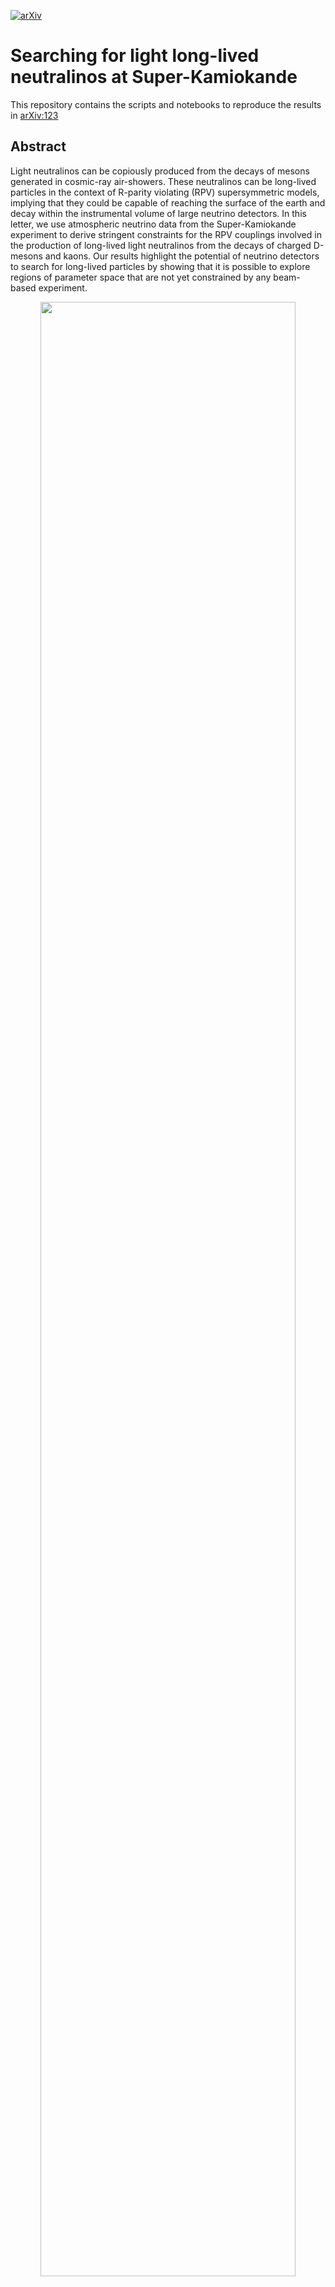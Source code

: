 [![arXiv](https://img.shields.io/badge/arXiv-1234.56789-b31b1b.svg?style=plastic)](https://arxiv.org/abs/1234.56789)

# Searching for light long-lived neutralinos at Super-Kamiokande

This repository contains the scripts and notebooks to reproduce the results in [arXiv:123]()

## Abstract 

Light neutralinos can be copiously produced from the decays of mesons generated in cosmic-ray 
air-showers. These neutralinos can be long-lived particles in the context of R-parity 
violating (RPV) supersymmetric models, implying that they could be capable of reaching the
surface of the earth and decay within the instrumental volume of large neutrino detectors.
In this letter, we use atmospheric neutrino data from the Super-Kamiokande experiment to
derive stringent constraints for the RPV couplings involved in the production of 
long-lived light neutralinos from the decays of charged D-mesons and kaons.
Our results highlight the potential of neutrino detectors to search for long-lived
particles by showing that it is possible to explore regions of parameter space that are not 
yet constrained by any beam-based experiment.


<div align="center">
<img src="/main/plots/Dmeson_bounds.png" width="90%" height="90%"/> 
<img src="/main/plots/Kmeson_bounds.png" width="90%" height="90%"/>
</div>


## Folder Structure 

```
LongLivedNeutralinos
│  
└───main
    │  
    ├───datafiles			        # folder with output files from scripts
    │   ├───Aeff		          	# Output files from Aeff.py
    │   ├───chi2                    		# Pending
    │   ├───Efficiency		    		# Pending
    │   ├───EventDistribution			# Output files from EventDistribution.py
    │   ├───MesonFlux		      		# MC Atmospheric Meson Flux
    │   ├───NeutralinoFlux	    		# Output files from FluxIntegral.py
    │   ├───NeutralinoPheno	  		# Output files from Pheno.py
    │   └───SK_data 		      		# CSV files with SK data
    │   
    ├───notebooks		          	# Notebooks with the results
    │  
    └───plots			            	# Figures and other plots
```


## Getting the code

You can download a copy of all the files in this repository by cloning the
[git](https://git-scm.com/) repository:

    $ git clone https://github.com/aimendez/longlivedneutralino.git

or [download a zip archive](https://github.com/aimendez/longlivedneutralino/archive/refs/heads/master.zip).

## Dependencies 

```Python >= 3.6.0``` required. All dependencies can be installed with ```pip``` and the ```requirements.txt``` file 
from the terminal using the following command:

```bash
$ pip install -r requirements.txt 
```

## Usage

It is possible to run and get all the necessary files for an specific benchmark by running a single batch file ```run.bat```.
Benchmarks are defined in ```config.py```, and they have to be specified as a dictionary (see below).


### config.py 

This file contains all the benchmarks stored as (key, value) pairs of a global dictionary ```BM```. To run a custom benchmark, it has to be specified as a new item in```BM```,
where the key is the name of the custom benchmark  ```"BM_NAME"``` , and the value is a dictionary with the following format:
```python
BM  = {
	"BM_NAME" : {	
                # BRIEF DESCRIPTION OF BENCHMARK #
                "MESON": MESON,
                "MA": MA,
                "LAM_PROD": LAM_PROD,
                "LAM_PROD_RANGE": LAM_PROD_RANGE,
                "LAM_DEC": LAM_DEC,
                "LAM_DEC_RANGE":LAM_DEC_RANGE,
                "MSFERM": MSFERM,
                "LEPTON": LEPTON,
                "EQUAL_COUPLING": EQUAL_COUPLING,
                "MODEL": MODEL,
	}
}
```
#### Parameters:

* **MESON**: string {"D+", "K+"}
  
  Name of the parent messon in the atmospheric shower. It can be any meson in {"D+", "K+"}.

* **MA** : list or array-like

  Range for the value of the neutralino mass.

* **LAM_PROD** : String {"lamijk"}.

  String to specify the free parameter of the theory lam_ijk/m^2 associated with the production of neutralinos, where lam_ijk is the RpV lambda coupling and m is the sfermion mass. It has to follow the format "lamijk" where i,j,k = {1,2,3}.

* **LAM_PROD_RANGE**:  list or array-like

  Range for LAM_PROD.

* **LAM_DEC**:  string  {"lamijk"}

  String to specify the free parameter of the theory lam_ijk/m^2 associated with the decay of neutralinos, where lam_ijk is the RpV lambda coupling and m is the sfermion mass. It has to follow the format "lamijk" where i,j,k = {1,2,3}.

* **LAM_DEC_RANGE**:  list or array-like

  Range for LAM_DEC.

* **LEPTON**: string {"e", "mu", "tau"}

  Lepton in the final state. It can be any lepton {"e", "mu", "tau"}.

* **EQUAL_COUPLING**: bool

  Flag to explore the parameter space where the RpV Lambda couplings LAM_PROD and LAM_DEC equal.

* **MODEL**: string {"SYBILL", "EPOS-LHC", "DPMJET", "QGSJET"}

  Name of the hadronic model used to simulate the meson flux. Models availabels are {"SYBILL", "EPOS-LHC", "DPMJET", "QGSJET"}.


### Run benchmark 

Once a benchmark is defined, it can be run from the terminal using the following command from the main directory:

```bash
$ cd <repository_name>/main/
$ run.bat BM_NAME
```

Where ```BM_NAME``` is the same name of the benchmark specified previously in ```config.py``` without quotation marks.

### Inspect the Results 

Results are stored in the notebook ```results.ipynb```. To inspect it, open Jupyter Notebooks from the terminal:

```
$ cd <repository_name>/main/notebooks/
$ jupyter notebook
```
## Workflow 

Scripts in  ```run.bat``` compute the final number of event following the workflow displayed below.
<div align="center">
<img src="workflow.png" />
</div>

## To Do

- <s> Include Physical Constants for Kaons in FluxIntegral.py </s>
- <s> Check integral function for Kaons in FluxIntegral.py </s>
- <s> Add Hadronic Model option in config.py and modify paths </s>
- Create CHI2 python script and create chi2 output
- Add multiprocessing option for EventDistribution.py
- <s> Create bash script to run a single BM at once </s>
- Add default BM and exceptions
- Bash file support for Linux
- <s> Change to a free parameter lam_ijk/m^2 in Pheno.py </s>

## Authors

- Pablo Candia [@pcandias]() - [pablo.candiadasilva@manchester.ac.uk]()
- Giovanna Cottin [@????]() - [giovanna.cottin@uai.cl]()
- Andres Mendez [@aimendez](https://www.github.com/aimendez) - [aimendez@uc.cl]()
- Victor Munos [@vmmunoza](https://github.com/vmmunoza/) - [victor.manuel.munoz@ific.uv.es]()
  
## Support - Feedback 

For support or feedback, email aimendez@uc.cl or any other member of the author list.






  